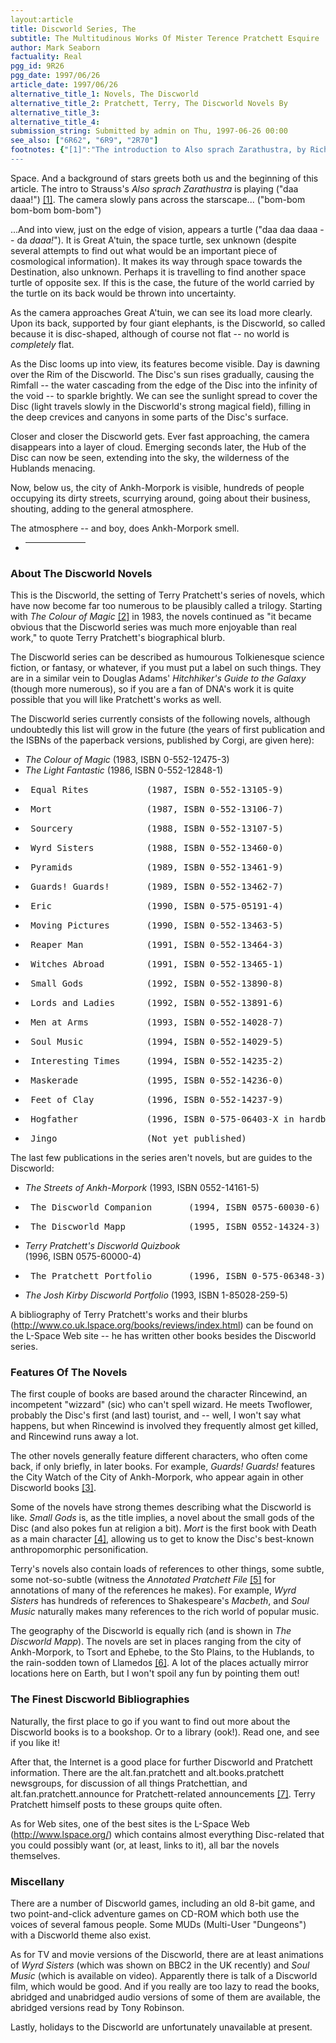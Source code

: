 ```yaml
---
layout:article
title: Discworld Series, The
subtitle: The Multitudinous Works Of Mister Terence Pratchett Esquire
author: Mark Seaborn
factuality: Real
pgg_id: 9R26
pgg_date: 1997/06/26
article_date: 1997/06/26
alternative_title_1: Novels, The Discworld
alternative_title_2: Pratchett, Terry, The Discworld Novels By
alternative_title_3: 
alternative_title_4: 
submission_string: Submitted by admin on Thu, 1997-06-26 00:00
see_also: ["6R62", "6R9", "2R70"]
footnotes: {"[1]":"The introduction to Also sprach Zarathustra, by Richard Strauss, is the piece famously used in 2001: A Space Odyssey.","[2]":"The colour of magic is, of course, octarine, the eighth colour.","[3]":"And in the Discworld short story, Theatre of Cruelty (http://www.lspace.org/books/misc/theatre-of-cruelty.html), also written by Terry Pratchett.","[4]":"Death always speaks in capital letters: I COULD MURDER A CURRY, he says in Mort.","[5]":"The Annotated Pratchett File can be found at http://www.lspace.org/books/apf/index.html.","[6]":"Llamedos -- try reading it backwards.","[7]":"There are various FAQs, including an FAQ for the Pratchett newsgroups, at http://www.lspace.org/faqs/index.html."}
---
```

<div>
<p>Space. And a background of stars greets both us and the beginning of this article. The intro to Strauss's <em>Also sprach Zarathustra</em> is playing ("daa daaa!") <a href="#footnotes.1" class="footnote-link">[1]</a>. The camera slowly pans across the starscape... ("bom-bom bom-bom bom-bom")</p>
<p>...And into view, just on the edge of vision, appears a turtle ("daa daa daaa -- da <em>daaa!</em>"). It is Great A'tuin, the space turtle, sex unknown (despite several attempts to find out what would be an important piece of cosmological information). It makes its way through space towards the Destination, also unknown. Perhaps it is travelling to find another space turtle of opposite sex. If this is the case, the future of the world carried by the turtle on its back would be thrown into uncertainty.</p>
<p>As the camera approaches Great A'tuin, we can see its load more clearly. Upon its back, supported by four giant elephants, is the Discworld, so called because it is disc-shaped, although of course not flat -- no world is <em>completely</em> flat.</p>
<p>As the Disc looms up into view, its features become visible. Day is dawning over the Rim of the Discworld. The Disc's sun rises gradually, causing the Rimfall -- the water cascading from the edge of the Disc into the infinity of the void -- to sparkle brightly. We can see the sunlight spread to cover the Disc (light travels slowly in the Discworld's strong magical field), filling in the deep crevices and canyons in some parts of the Disc's surface.</p>
<p>Closer and closer the Discworld gets. Ever fast approaching, the camera disappears into a layer of cloud. Emerging seconds later, the Hub of the Disc can now be seen, extending into the sky, the wilderness of the Hublands menacing.</p>
<p>Now, below us, the city of Ankh-Morpork is visible, hundreds of people occupying its dirty streets, scurrying around, going about their business, shouting, adding to the general atmosphere.</p>
<p>The atmosphere -- and boy, does Ankh-Morpork smell.</p>
<ul>
<li>
<hr width="20%">
</li>
</ul>
<h3>About The Discworld Novels</h3>
<p>This is the Discworld, the setting of Terry Pratchett's series of novels, which have now become far too numerous to be plausibly called a trilogy. Starting with <em>The Colour of Magic</em> <a href="#footnotes.2" class="footnote-link">[2]</a> in 1983, the novels continued as "it became obvious that the Discworld series was much more enjoyable than real work," to quote Terry Pratchett's biographical blurb.</p>
<p>The Discworld series can be described as humourous Tolkienesque science fiction, or fantasy, or whatever, if you must put a label on such things. They are in a similar vein to Douglas Adams' <em>Hitchhiker's Guide to the Galaxy</em> (though more numerous), so if you are a fan of DNA's work it is quite possible that you will like Pratchett's works as well.</p>
<p>The Discworld series currently consists of the following novels, although undoubtedly this list will grow in the future (the years of first publication and the ISBNs of the paperback versions, published by Corgi, are given here):</p>
<ul>
<li>
<em>The Colour of Magic</em> (1983, ISBN 0-552-12475-3)</li>
<li>
<em>The Light Fantastic</em> (1986, ISBN 0-552-12848-1)</li>
<li>
<pre>
_Equal Rites_          (1987, ISBN 0-552-13105-9)
</pre>
</li>
<li>
<pre>
_Mort_                 (1987, ISBN 0-552-13106-7)
</pre>
</li>
<li>
<pre>
_Sourcery_             (1988, ISBN 0-552-13107-5)
</pre>
</li>
<li>
<pre>
_Wyrd Sisters_         (1988, ISBN 0-552-13460-0)
</pre>
</li>
<li>
<pre>
_Pyramids_             (1989, ISBN 0-552-13461-9)
</pre>
</li>
<li>
<pre>
_Guards! Guards!_      (1989, ISBN 0-552-13462-7)
</pre>
</li>
<li>
<pre>
_Eric_                 (1990, ISBN 0-575-05191-4)
</pre>
</li>
<li>
<pre>
_Moving Pictures_      (1990, ISBN 0-552-13463-5)
</pre>
</li>
<li>
<pre>
_Reaper Man_           (1991, ISBN 0-552-13464-3)
</pre>
</li>
<li>
<pre>
_Witches Abroad_       (1991, ISBN 0-552-13465-1)
</pre>
</li>
<li>
<pre>
_Small Gods_           (1992, ISBN 0-552-13890-8)
</pre>
</li>
<li>
<pre>
_Lords and Ladies_     (1992, ISBN 0-552-13891-6)
</pre>
</li>
<li>
<pre>
_Men at Arms_          (1993, ISBN 0-552-14028-7)
</pre>
</li>
<li>
<pre>
_Soul Music_           (1994, ISBN 0-552-14029-5)
</pre>
</li>
<li>
<pre>
_Interesting Times_    (1994, ISBN 0-552-14235-2)
</pre>
</li>
<li>
<pre>
_Maskerade_            (1995, ISBN 0-552-14236-0)
</pre>
</li>
<li>
<pre>
_Feet of Clay_         (1996, ISBN 0-552-14237-9)
</pre>
</li>
<li>
<pre>
_Hogfather_            (1996, ISBN 0-575-06403-X in hardback)
</pre>
</li>
<li>
<pre>
_Jingo_                (Not yet published)
</pre>
</li>
</ul>
<p>The last few publications in the series aren't novels, but are guides to the Discworld:</p>
<ul>
<li>
<em>The Streets of Ankh-Morpork</em> (1993, ISBN 0552-14161-5)</li>
<li>
<pre>
_The Discworld Companion_      (1994, ISBN 0575-60030-6)
</pre>
</li>
<li>
<pre>
_The Discworld Mapp_           (1995, ISBN 0552-14324-3)
</pre>
</li>
<li>
<em>Terry Pratchett's Discworld Quizbook</em><br>
(1996, ISBN 0575-60000-4)</li>
<li>
<pre>
_The Pratchett Portfolio_      (1996, ISBN 0-575-06348-3)
</pre>
</li>
<li>
<em>The Josh Kirby Discworld Portfolio</em> (1993, ISBN 1-85028-259-5)</li>
</ul>
<p>A bibliography of Terry Pratchett's works and their blurbs (<a href="https://web.archive.org/web/20130205235418/http://www.co.uk.lspace.org/books/reviews/index.html">http://www.co.uk.lspace.org/books/reviews/index.html</a>) can be found on the L-Space Web site -- he has written other books besides the Discworld series.</p>
<h3>Features Of The Novels</h3>
<p>The first couple of books are based around the character Rincewind, an incompetent "wizzard" (sic) who can't spell wizard. He meets Twoflower, probably the Disc's first (and last) tourist, and -- well, I won't say what happens, but when Rincewind is involved they frequently almost get killed, and Rincewind runs away a lot.</p>
<p>The other novels generally feature different characters, who often come back, if only briefly, in later books. For example, <em>Guards! Guards!</em> features the City Watch of the City of Ankh-Morpork, who appear again in other Discworld books <a href="#footnotes.3" class="footnote-link">[3]</a>.</p>
<p>Some of the novels have strong themes describing what the Discworld is like. <em>Small Gods</em> is, as the title implies, a novel about the small gods of the Disc (and also pokes fun at religion a bit). <em>Mort</em> is the first book with Death as a main character <a href="#footnotes.4" class="footnote-link">[4]</a>, allowing us to get to know the Disc's best-known anthropomorphic personification.</p>
<p>Terry's novels also contain loads of references to other things, some subtle, some not-so-subtle (witness the <em>Annotated Pratchett File</em> <a href="#footnotes.5" class="footnote-link">[5]</a> for annotations of many of the references he makes). For example, <em>Wyrd Sisters</em> has hundreds of references to Shakespeare's <em>Macbeth</em>, and <em>Soul Music</em> naturally makes many references to the rich world of popular music.</p>
<p>The geography of the Discworld is equally rich (and is shown in <em>The Discworld Mapp</em>). The novels are set in places ranging from the city of Ankh-Morpork, to Tsort and Ephebe, to the Sto Plains, to the Hublands, to the rain-sodden town of Llamedos <a href="#footnotes.6" class="footnote-link">[6]</a>. A lot of the places actually mirror locations here on Earth, but I won't spoil any fun by pointing them out!</p>
<h3>The Finest Discworld Bibliographies</h3>
<p>Naturally, the first place to go if you want to find out more about the Discworld books is to a bookshop. Or to a library (ook!). Read one, and see if you like it!</p>
<p>After that, the Internet is a good place for further Discworld and Pratchett information. There are the alt.fan.pratchett and alt.books.pratchett newsgroups, for discussion of all things Pratchettian, and alt.fan.pratchett.announce for Pratchett-related announcements <a href="#footnotes.7" class="footnote-link">[7]</a>. Terry Pratchett himself posts to these groups quite often.</p>
<p>As for Web sites, one of the best sites is the L-Space Web (<a href="https://web.archive.org/web/20130205235418/http://www.lspace.org/">http://www.lspace.org/</a>) which contains almost everything Disc-related that you could possibly want (or, at least, links to it), all bar the novels themselves.</p>
<h3>Miscellany</h3>
<p>There are a number of Discworld games, including an old 8-bit game, and two point-and-click adventure games on CD-ROM which both use the voices of several famous people. Some MUDs (Multi-User "Dungeons") with a Discworld theme also exist.</p>
<p>As for TV and movie versions of the Discworld, there are at least animations of <em>Wyrd Sisters</em> (which was shown on BBC2 in the UK recently) and <em>Soul Music</em> (which is available on video). Apparently there is talk of a Discworld film, which would be good. And if you really are too lazy to read the books, abridged and unabridged audio versions of some of them are available, the abridged versions read by Tony Robinson.</p>
<p>Lastly, holidays to the Discworld are unfortunately unavailable at present.</p>
</div>
